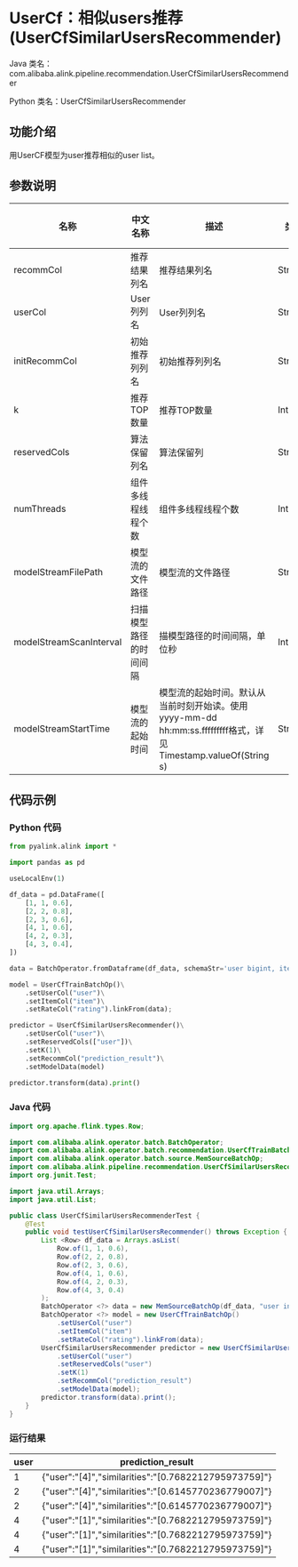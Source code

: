 # UserCf：相似users推荐 (UserCfSimilarUsersRecommender)
Java 类名：com.alibaba.alink.pipeline.recommendation.UserCfSimilarUsersRecommender

Python 类名：UserCfSimilarUsersRecommender


## 功能介绍
用UserCF模型为user推荐相似的user list。


## 参数说明

| 名称 | 中文名称 | 描述 | 类型 | 是否必须？ | 默认值 |
| --- | --- | --- | --- | --- | --- |
| recommCol | 推荐结果列名 | 推荐结果列名 | String | ✓ |  |
| userCol | User列列名 | User列列名 | String | ✓ |  |
| initRecommCol | 初始推荐列列名 | 初始推荐列列名 | String |  | null |
| k | 推荐TOP数量 | 推荐TOP数量 | Integer |  | 10 |
| reservedCols | 算法保留列名 | 算法保留列 | String[] |  | null |
| numThreads | 组件多线程线程个数 | 组件多线程线程个数 | Integer |  | 1 |
| modelStreamFilePath | 模型流的文件路径 | 模型流的文件路径 | String |  | null |
| modelStreamScanInterval | 扫描模型路径的时间间隔 | 描模型路径的时间间隔，单位秒 | Integer |  | 10 |
| modelStreamStartTime | 模型流的起始时间 | 模型流的起始时间。默认从当前时刻开始读。使用yyyy-mm-dd hh:mm:ss.fffffffff格式，详见Timestamp.valueOf(String s) | String |  | null |

## 代码示例
### Python 代码
```python
from pyalink.alink import *

import pandas as pd

useLocalEnv(1)

df_data = pd.DataFrame([
    [1, 1, 0.6],
    [2, 2, 0.8],
    [2, 3, 0.6],
    [4, 1, 0.6],
    [4, 2, 0.3],
    [4, 3, 0.4],
])

data = BatchOperator.fromDataframe(df_data, schemaStr='user bigint, item bigint, rating double')

model = UserCfTrainBatchOp()\
    .setUserCol("user")\
    .setItemCol("item")\
    .setRateCol("rating").linkFrom(data);

predictor = UserCfSimilarUsersRecommender()\
    .setUserCol("user")\
    .setReservedCols(["user"])\
    .setK(1)\
    .setRecommCol("prediction_result")\
    .setModelData(model)

predictor.transform(data).print()
```
### Java 代码
```java
import org.apache.flink.types.Row;

import com.alibaba.alink.operator.batch.BatchOperator;
import com.alibaba.alink.operator.batch.recommendation.UserCfTrainBatchOp;
import com.alibaba.alink.operator.batch.source.MemSourceBatchOp;
import com.alibaba.alink.pipeline.recommendation.UserCfSimilarUsersRecommender;
import org.junit.Test;

import java.util.Arrays;
import java.util.List;

public class UserCfSimilarUsersRecommenderTest {
	@Test
	public void testUserCfSimilarUsersRecommender() throws Exception {
		List <Row> df_data = Arrays.asList(
			Row.of(1, 1, 0.6),
			Row.of(2, 2, 0.8),
			Row.of(2, 3, 0.6),
			Row.of(4, 1, 0.6),
			Row.of(4, 2, 0.3),
			Row.of(4, 3, 0.4)
		);
		BatchOperator <?> data = new MemSourceBatchOp(df_data, "user int, item int, rating double");
		BatchOperator <?> model = new UserCfTrainBatchOp()
			.setUserCol("user")
			.setItemCol("item")
			.setRateCol("rating").linkFrom(data);
		UserCfSimilarUsersRecommender predictor = new UserCfSimilarUsersRecommender()
			.setUserCol("user")
			.setReservedCols("user")
			.setK(1)
			.setRecommCol("prediction_result")
			.setModelData(model);
		predictor.transform(data).print();
	}
}
```

### 运行结果
user|prediction_result
----|-----------------
1|{"user":"[4]","similarities":"[0.7682212795973759]"}
2|{"user":"[4]","similarities":"[0.6145770236779007]"}
2|{"user":"[4]","similarities":"[0.6145770236779007]"}
4|{"user":"[1]","similarities":"[0.7682212795973759]"}
4|{"user":"[1]","similarities":"[0.7682212795973759]"}
4|{"user":"[1]","similarities":"[0.7682212795973759]"}
